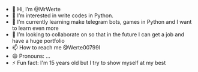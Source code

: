 - 👋 Hi, I’m @MrWerte
- 👀 I’m interested in write codes in Python. 
- 🌱 I’m currently learning make telegram bots, games in Python and I want to learn even more
- 💞️ I’m looking to collaborate on so that in the future I can get a job and have a huge portfolio
- 📫 How to reach me @Werte00799l
- 😄 Pronouns: ...
- ⚡ Fun fact: I'm 15 years old but I try to show myself at my best

<!---
MrWerte/MrWerte is a ✨ special ✨ repository because its `README.md` (this file) appears on your GitHub profile.
You can click the Preview link to take a look at your changes.
--->
